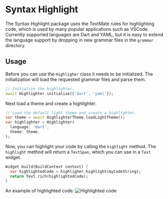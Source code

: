 # Syntax Highlight

The Syntax Highlight package uses the TextMate rules for highlighting code, which is used by many popular applications such as VSCode. Currently supported languages are Dart and YAML, but it is easy to extend the language support by dropping in new grammar files in the `grammar` directory.

## Usage
Before you can use the `Highligher` class it needs to be initialized. The initialization will load the requested grammar files and parse them.

```dart
// Initialize the highlighter.
await Highlighter.initialize(['dart', 'yaml']);
```

Next load a theme and create a highlighter.
```dart
// Load the default light theme and create a highlighter.
var theme = await HighlighterTheme.loadLightTheme();
var highlighter = Highlighter(
  language: 'dart',
  theme: theme,
);
```

Now, you can highlight your code by calling the `highlight` method. The `highlight` method will return a `TextSpan`, which you can use in a `Text` widget.
```dart
Widget build(BuildContext context) {
  var highlightedCode = highligher.highlight(myCodeString);
  return Text.rich(highlightedCode);
}
```

An example of highlighted code:
![Highlighted code](https://raw.githubusercontent.com/serverpod/syntax_highlight/main/docs/screenshot.png
)